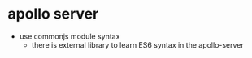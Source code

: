 # apollo server

- use commonjs module syntax
  - there is external library to learn ES6 syntax in the apollo-server


